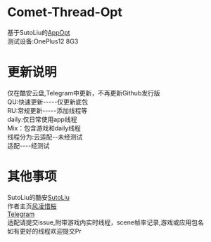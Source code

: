 # Comet-Thread-Opt                           
基于SutoLiu的[AppOpt](https://gitee.com/sutoliu/AppOpt)                                             
测试设备:OnePlus12 8G3                            

# 更新说明                                            
仅在酷安云盘,Telegram中更新，不再更新Github发行版                                     
QU:快速更新-----仅更新底包                       
RU:常规更新-----添加线程等                     
daily:仅日常使用app线程                           
Mix：包含游戏和daily线程                                           
线程分为:云适配--未经测试                         
        适配----经测试

# 其他事项
SutoLiu的酷安[SutoLiu](http://www.coolapk.com/u/1842370)                                    
作者主页[风凌惜桜](http://www.coolapk.com/u/27195819)                  
       [Telegram](https://t.me/RealSimokio)         
适配请提交issue,附带游戏内实时线程，scene帧率记录,游戏或应用包名                                    
如有更好的线程欢迎提交Pr                       

